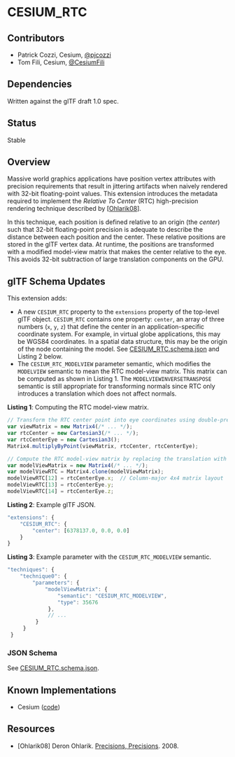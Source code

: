 # CESIUM_RTC

## Contributors

* Patrick Cozzi, Cesium, [@pjcozzi](https://twitter.com/pjcozzi)
* Tom Fili, Cesium, [@CesiumFili](https://twitter.com/CesiumFili)

## Dependencies

Written against the glTF draft 1.0 spec.

## Status

Stable

## Overview

Massive world graphics applications have position vertex attributes with precision requirements that result in jittering artifacts when naively rendered with 32-bit floating-point values.  This extension introduces the metadata required to implement the _Relative To Center_ (RTC) high-precision rendering technique described by [[Ohlarik08](http://blogs.agi.com/insight3d/index.php/2008/09/03/precisions-precisions/)].

In this technique, each position is defined relative to an origin (the _center_) such that 32-bit floating-point precision is adequate to describe the distance between each position and the center.  These relative positions are stored in the glTF vertex data.  At runtime, the positions are transformed with a modified model-view matrix that makes the center relative to the eye.  This avoids 32-bit subtraction of large translation components on the GPU.

## glTF Schema Updates

This extension adds:
* A new `CESIUM_RTC` property to the `extensions` property of the top-level glTF object.  `CESIUM_RTC` contains one property: `center`, an array of three numbers (`x`, `y`, `z`) that define the center in an application-specific coordinate system.  For example, in virtual globe applications, this may be WGS84 coordinates.  In a spatial data structure, this may be the origin of the node containing the model.  See [CESIUM_RTC.schema.json](CESIUM_RTC.schema.json) and Listing 2 below.
* The `CESIUM_RTC_MODELVIEW` parameter semantic, which modifies the `MODELVIEW` semantic to mean the RTC model-view matrix.  This matrix can be computed as shown in Listing 1.  The `MODELVIEWINVERSETRANSPOSE` semantic is still appropriate for transforming normals since RTC only introduces a translation which does not affect normals.

**Listing 1**: Computing the RTC model-view matrix.
```javascript
// Transform the RTC center point into eye coordinates using double-precision on the CPU
var viewMatrix = new Matrix4(/* ... */);
var rtcCenter = new Cartesian3(/* ... */);
var rtcCenterEye = new Cartesian3();
Matrix4.multiplyByPoint(viewMatrix, rtcCenter, rtcCenterEye);

// Compute the RTC model-view matrix by replacing the translation with the center with eye coordinates
var modelViewMatrix = new Matrix4(/* ... */);
var modelViewRTC = Matrix4.clone(modelViewMatrix);
modelViewRTC[12] = rtcCenterEye.x;  // Column-major 4x4 matrix layout
modelViewRTC[13] = rtcCenterEye.y;
modelViewRTC[14] = rtcCenterEye.z;
```

**Listing 2**: Example glTF JSON.
```javascript
"extensions": {
    "CESIUM_RTC": {
        "center": [6378137.0, 0.0, 0.0]
    }
}
```

**Listing 3**: Example parameter with the `CESIUM_RTC_MODELVIEW` semantic.
```javascript
"techniques": {
    "technique0": {
        "parameters": {
            "modelViewMatrix": {
                "semantic": "CESIUM_RTC_MODELVIEW",
                "type": 35676
             },
             // ...
         }
     }
 }
```

### JSON Schema

See [CESIUM_RTC.schema.json](CESIUM_RTC.schema.json).

## Known Implementations

* Cesium ([code](https://github.com/AnalyticalGraphicsInc/cesium/blob/bgltf/Source/Scene/Model.js))

## Resources

* [Ohlarik08] Deron Ohlarik. [Precisions, Precisions](http://blogs.agi.com/insight3d/index.php/2008/09/03/precisions-precisions/). 2008.
